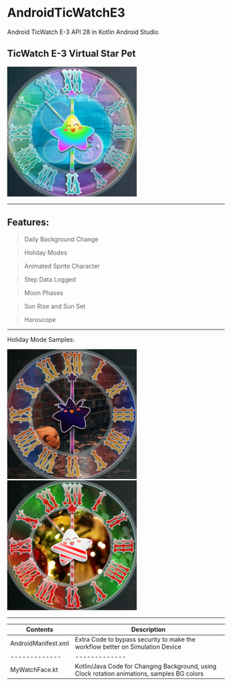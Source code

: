 # AndroidTicWatchE3
Android TicWatch E-3 API 28 in Kotlin Android Studio

## TicWatch E-3 Virtual Star Pet

<img src="https://github.com/SarahBass/AndroidTicWatchE3/blob/main/virtualstaricon.png" width="300" height="300">

----------
Features:
-----------
> Daily Background Change

> Holiday Modes 

> Animated Sprite Character

> Step Data Logged

> Moon Phases

> Sun Rise and Sun Set

> Horoscope

-------------


Holiday Mode Samples:

<img src="https://github.com/SarahBass/AndroidTicWatchE3/blob/main/halloweenmode.png" width="300" height="300">

<img src="https://github.com/SarahBass/AndroidTicWatchE3/blob/main/christmasmode.png" width="300" height="300">

-----------

Contents | Description
-------- | ----------
AndroidManifest.xml | Extra Code to bypass security to make the workflow better on Simulation Device
------------- | -------------
MyWatchFace.kt | Kotlin/Java Code for Changing Background, using Clock rotation animations, samples BG colors
